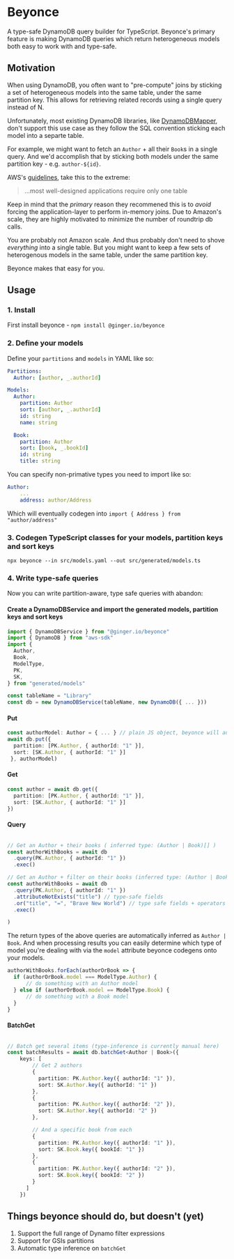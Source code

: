 # Beyonce

A type-safe DynamoDB query builder for TypeScript. Beyonce's primary feature is making DynamoDB queries which return heterogeneous models both easy to
work with and type-safe.

## Motivation

When using DynamoDB, you often want to "pre-compute" joins by sticking a set of heterogeneous models into the same table, under the same partition key.
This allows for retrieving related records using a single query instead of N.

Unfortunately, most existing DynamoDB libraries, like [DynamoDBMapper](https://github.com/awslabs/dynamodb-data-mapper-js), don't support this
use case as they follow the SQL convention sticking each model into a separte table.

For example, we might want to fetch an `Author` + all their `Book`s in a single query. And we'd accomplish that by sticking both models
under the same partition key - e.g. `author-${id}`.

AWS's [guidelines](https://docs.aws.amazon.com/amazondynamodb/latest/developerguide/bp-general-nosql-design.html), take this to the extreme:

> ...most well-designed applications require only one table

Keep in mind that the _primary_ reason they recommened this is to _avoid_ forcing the application-layer to perform in-memory joins. Due to Amazon's scale, they are
highly motivated to minimize the number of roundtrip db calls.

You are probably not Amazon scale. And thus probably don't need to shove _everything_ into a single table. But you might want to
keep a few sets of heterogenous models in the same table, under the same partition key.

Beyonce makes that easy for you.

## Usage

### 1. Install

First install beyonce - `npm install @ginger.io/beyonce`

### 2. Define your models

Define your `partitions` and `models` in YAML like so:

```YAML
Partitions:
  Author: [author, _.authorId]

Models:
  Author:
    partition: Author
    sort: [author, _.authorId]
    id: string
    name: string

  Book:
    partition: Author
    sort: [book, _.bookId]
    id: string
    title: string
```

You can specify non-primative types you need to import like so:

```YAML
Author:
    ...
    address: author/Address

```

Which will eventually codegen into `import { Address } from "author/address"`

### 3. Codegen TypeScript classes for your models, partition keys and sort keys

`npx beyonce --in src/models.yaml --out src/generated/models.ts`

### 4. Write type-safe queries

Now you can write partition-aware, type safe queries with abandon:

#### Create a DynamoDBService and import the generated models, partition keys and sort keys

```TypeScript
import { DynamoDBService } from "@ginger.io/beyonce"
import { DynamoDB } from "aws-sdk"
import {
  Author,
  Book,
  ModelType,
  PK,
  SK,
} from "generated/models"

const tableName = "Library"
const db = new DynamoDBService(tableName, new DynamoDB({ ... }))
```

#### Put

```TypeScript
const authorModel: Author = { ... } // plain JS object, beyonce will auto-map the types for you
await db.put({
  partition: [PK.Author, { authorId: "1" }],
  sort: [SK.Author, { authorId: "1" }]
 }, authorModel)

```

#### Get

```TypeScript
const author = await db.get({
  partition: [PK.Author, { authorId: "1" }],
  sort: [SK.Author, { authorId: "1" }]
})
```

#### Query

```TypeScript

// Get an Author + their books ( inferred type: (Author | Book)[] )
const authorWithBooks = await db
  .query(PK.Author, { authorId: "1" })
  .exec()

// Get an Author + filter on their books (inferred type: (Author | Book)[] )
const authorWithBooks = await db
  .query(PK.Author, { authorId: "1" })
  .attributeNotExists("title") // type-safe fields
  .or("title", "=", "Brave New World") // type safe fields + operators
  .exec()

)
```

The return types of the above queries are automatically inferred as `Author | Book`. And when processing
results you can easily determine which type of model you're dealing with via the `model` attribute beyonce
codegens onto your models.

```TypeScript
authorWithBooks.forEach(authorOrBook => {
  if (authorOrBook.model === ModelType.Author) {
      // do something with an Author model
  } else if (authorOrBook.model == ModelType.Book) {
      // do something with a Book model
  }
}
```

#### BatchGet

```TypeScript

// Batch get several items (type-inference is currently manual here)
const batchResults = await db.batchGet<Author | Book>({
    keys: [
        // Get 2 authors
        {
          partition: PK.Author.key({ authorId: "1" }),
          sort: SK.Author.key({ authorId: "1" })
        },
        {
          partition: PK.Author.key({ authorId: "2" }),
          sort: SK.Author.key({ authorId: "2" })
        },

        // And a specific book from each
        {
          partition: PK.Author.key({ authorId: "1" }),
          sort: SK.Book.key({ bookId: "1" })
        },
        {
          partition: PK.Author.key({ authorId: "2" }),
          sort: SK.Book.key({ bookId: "2" })
        }
      ]
    })
```

## Things beyonce should do, but doesn't (yet)

1. Support the full range of Dynamo filter expressions
2. Support for GSIs partitions
3. Automatic type inference on `batchGet`
